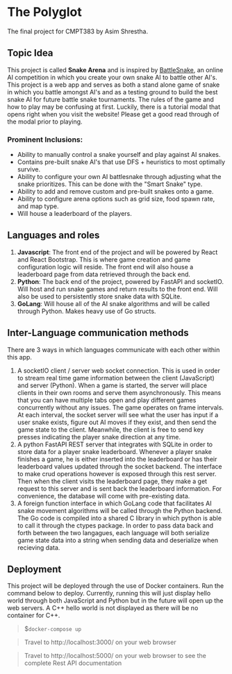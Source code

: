 # The Polyglot
The final project for CMPT383 by Asim Shrestha.

## Topic Idea
This project is called <b>Snake Arena</b> and is inspired by [BattleSnake](https://play.battlesnake.com/), an online AI competition in which you create your own snake AI to battle other AI's. This project is a web app and serves as both a stand alone game of snake in which you battle amongst AI's and as a testing ground to build the best snake AI for future battle snake tournaments. The rules of the game and how to play may be confusing at first. Luckily, there is a tutorial modal that opens right when you visit the website! Please get a good read through of the modal prior to playing. 

### Prominent Inclusions:
- Ability to manually control a snake yourself and play against AI snakes.
- Contains pre-built snake AI's that use DFS + heuristics to most optimally survive.
- Ability to configure your own AI battlesnake through adjusting what the snake prioritizes. This can be done with the "Smart Snake" type. 
- Ability to add and remove custom and pre-built snakes onto a game.
- Ability to configure arena options such as grid size, food spawn rate, and map type.
- Will house a leaderboard of the players.

## Languages and roles
1. <b>Javascript</b>: The front end of the project and will be powered by React and React Bootstrap. This is where game creation and game configuration logic will reside. The front end will also house a leaderboard page from data retrieved through the back end.
2. <b>Python</b>: The back end of the project, powered by FastAPI and socketIO. Will host and run snake games and return results to the front end. Will also be used to persistently store snake data with SQLite. 
3. <b>GoLang</b>: Will house all of the AI snake algorithms and will be called through Python. Makes heavy use of Go structs.

## Inter-Language communication methods
There are 3 ways in which languages communicate with each other within this app.
1. A socketIO client / server web socket connection. This is used in order to stream real time game information between the client (JavaScript) and server (Python). When a game is started, the server will place clients in their own rooms and serve them asynchronously. This means that you can have multiple tabs open and play different games concurrently without any issues. The game operates on frame intervals. At each interval, the socket server will see what the user has input if a user snake exists, figure out AI moves if they exist, and then send the game state to the client. Meanwhile, the client is free to send key presses indicating the player snake direction at any time.
2. A python FastAPI REST server that integrates with SQLite in order to store data for a player snake leaderboard. Whenever a player snake finishes a game, he is either inserted into the leaderboard or has their leaderboard values updated through the socket backend. The interface to make crud operations however is exposed through this rest server. Then when the client visits the leaderboard page, they make a get request to this server and is sent back the leaderboard information. For convenience, the database will come with pre-existing data. 
3. A foreign function interface in which GoLang code that facilitates AI snake movement algorithms will be called through the Python backend. The Go code is compiled into a shared C library in which python is able to call it through the ctypes package. In order to pass data back and forth between the two langagues, each language will both serialize game state data into a string when sending data and deserialize when recieving data.

## Deployment
This project will be deployed through the use of Docker containers. Run the command below to deploy. Currently, running this will just display hello world through both JavaScript and Python but in the future will open up the web servers. A C++ hello world is not displayed as there will be no container for C++.
> $`docker-compose up`

>Travel to http://localhost:3000/ on your web browser

>Travel to http://localhost:5000/ on your web browser to see the complete Rest API documentation
